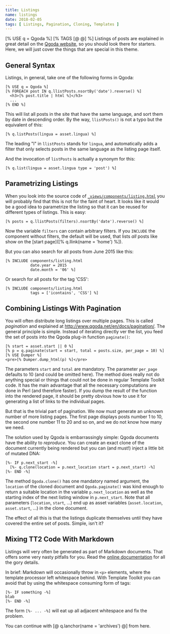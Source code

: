 ```yaml
---
title: Listings
name: listings
date: 2018-02-05
tags: [ Listings, Pagination, Cloning, Templates ]
---
```

[% USE q = Qgoda %]
[% TAGS [@ @] %]
Listings of posts are explained in great detail on the [Qgoda website](http://www.qgoda.net/en/docs/listings/), so you should look there for starters.  Here, we will just cover the things that are special in this theme.

## General Syntax

Listings, in general, take one of the following forms in Qgoda:

```tt2
[% USE q = Qgoda %]
[% FOREACH post IN q.llistPosts.nsortBy('date').reverse() %]
  <h3>[% post.title | html %]</h3>
  ...
[% END %]
```

This will list all posts in the site that have the same language, and sort them by date in descending order.  By the way, `llistPosts()` is not a typo but the equivalent of this:

```tt2
[% q.listPosts(lingua = asset.lingua) %]
```

The leading "l" in `llistPosts` stands for `lingua`, and automatically adds a filter that only selects posts in the same language as the listing page itself.

And the invocation of `listPosts` is actually a synonym for this:

```tt2
[% q.list(lingua = asset.lingua type = 'post') %]
```

## Parametrizing Listings

When you look into the source code of [`_views/components/listing.html`](https://github.com/gflohr/qgoda-essential/blob/master/_views/components/listing.html) you will probably find that this is not for the faint of heart.  It looks like it would be a good idea to parametrize the listing so that it can be reused for different types of listings.  This is easy:

```tt2
[% posts = q.llistPosts(filters).nsortBy('date').reverse() %]
```

Now the variable `filters` can contain arbitrary filters.  If you `INCLUDE` the component without filters, the default will be used, that lists *all* posts like show on the [start page]([% q.llink(name = 'home') %]).

But you can also search for all posts from June 2015 like this:

```tt2
[% INCLUDE components/listing.html
           date.year = 2015
           date.month = '06' %]
```

Or search for all posts for the tag 'CSS':

```tt2
[% INCLUDE components/listing.html
           tags = ['icontains', 'CSS'] %]
```

## Combining Listings With Pagination

You will often distribute long listings over multiple pages.  This is called *pagination* and explained at http://www.qgoda.net/en/docs/pagination/.  The general principle is simple.  Instead of iterating directly ver the list, you feed the set of posts into the Qgoda plug-in function `paginate()`:

```tt2
[% start = asset.start || 0 %]
[% p = q.paginate(start = start, total = posts.size, per_page = 10) %]
[% USE Dumper %]
<pre>[% Dumper.dump_html(p) %]</pre>
```

The parameters `start` and `total` are mandatory. The parameter `per_page` defaults to 10 (and could be omitted here).  The method does really not do anything special or things that could not be done in regular Template Toolkit code.  It has the main advantage that all the necessary computations are done in Perl (and therefore faster).  If you dump the result of the function into the rendered page, it should be pretty obvious how to use it for generating a list of links to the individual pages.

But that is the trivial part of pagination.  We now must generate an unknown number of more listing pages.  The first page displays posts number 1 to 10, the second one number 11 to 20 and so on, and we do not know how many we need.

The solution used by Qgoda is embarrassingly simple: Qgoda documents have the ability to *reproduce*.  You can create an exact clone of the document currently being rendered but you can (and must!) inject a little bit of mutated DNA:

```tt2
[%- IF p.next_start -%]
  [%- q.clone(location = p.next_location start = p.next_start) -%]
[%- END -%]
```

The method `Qgoda.clone()` has one mandatory named argument, the `location` of the cloned document and `Qgoda.paginate()` was kind enough to return a suitable location in the variable `p.next_location` as well as the starting index of the next listing window in `p.next_start`.  Note that all parameters (`location`, `start`, ...) end up as asset variables (`asset.location`, `asset.start`, ...) in the clone document.

The effect of all this is that the listings duplicate themselves until they have covered the entire set of posts.  Simple, isn't it?

## Mixing TT2 Code With Markdown

Listings will very often be generated as part of Markdown documents.  That offers some very nasty pitfalls for you.  Read the [online documentation](http://www.qgoda.net/en/docs/mixing-markdown-with-template-code/) for all the gory details.

In brief: Markdown will occasionally throw in `<p>` elements, where the template processor left whitespace behind.  With Template Toolkit you can avoid that by using the whitespace consuming form of tags:

```tt2
[%- IF something -%]
blab
[%- END -%]
```

The form `[%- ... -%]` will eat up all adjacent whitespace and fix the problem.

You can continue with [@ q.lanchor(name = 'archives') @] from here.
